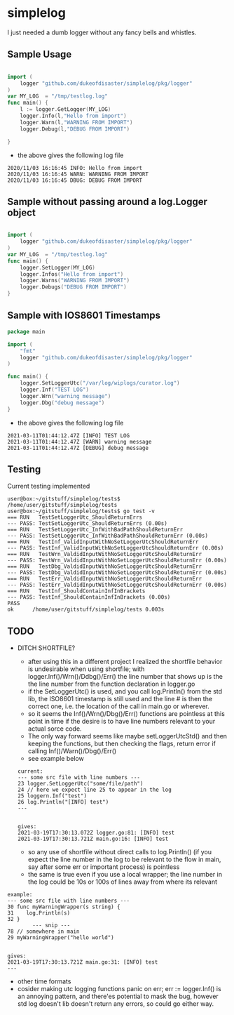 # simplelog
I just needed a dumb logger without any fancy bells and whistles. 

## Sample Usage

```go

import (
	logger "github.com/dukeofdisaster/simplelog/pkg/logger"
)
var MY_LOG  = "/tmp/testlog.log"
func main() {
	l := logger.GetLogger(MY_LOG)
	logger.Info(l,"Hello from import")
	logger.Warn(l,"WARNING FROM IMPORT")
	logger.Debug(l,"DEBUG FROM IMPORT")

}
```

- the above gives the following log file

```
2020/11/03 16:16:45 INFO: Hello from import
2020/11/03 16:16:45 WARN: WARNING FROM IMPORT
2020/11/03 16:16:45 DBUG: DEBUG FROM IMPORT
```

## Sample without passing around a log.Logger object
```go

import (
	logger "github.com/dukeofdisaster/simplelog/pkg/logger"
)
var MY_LOG  = "/tmp/testlog.log"
func main() {
	logger.SetLogger(MY_LOG)
	logger.Infos("Hello from import")
	logger.Warns("WARNING FROM IMPORT")
	logger.Debugs("DEBUG FROM IMPORT")
}

```

## Sample with IOS8601 Timestamps
```go
package main

import (
	"fmt"
	logger "github.com/dukeofdisaster/simplelog/pkg/logger"
)

func main() {
	logger.SetLoggerUtc("/var/log/wiplogs/curator.log")
	logger.Inf("TEST LOG")
	logger.Wrn("warning message")
	logger.Dbg("debug message")
}
```
- the above gives the following log file
```
2021-03-11T01:44:12.47Z [INFO] TEST LOG
2021-03-11T01:44:12.47Z [WARN] warning message
2021-03-11T01:44:12.47Z [DEBUG] debug message
```

## Testing
Current testing implemented
```
user@box:~/gitstuff/simplelog/tests$
/home/user/gitstuff/simplelog/tests
user@box:~/gitstuff/simplelog/tests$ go test -v 
=== RUN   TestSetLoggerUtc_ShouldReturnErrs
--- PASS: TestSetLoggerUtc_ShouldReturnErrs (0.00s)
=== RUN   TestSetLoggerUtc_InfWithBadPathShouldReturnErr
--- PASS: TestSetLoggerUtc_InfWithBadPathShouldReturnErr (0.00s)
=== RUN   TestInf_ValidInputWithNoSetLoggerUtcShouldReturnErr
--- PASS: TestInf_ValidInputWithNoSetLoggerUtcShouldReturnErr (0.00s)
=== RUN   TestWrn_ValdidInputWithNoSetLoggerUtcShouldReturnErr
--- PASS: TestWrn_ValdidInputWithNoSetLoggerUtcShouldReturnErr (0.00s)
=== RUN   TestDbg_ValdidInputWithNoSetLoggerUtcShouldReturnErr
--- PASS: TestDbg_ValdidInputWithNoSetLoggerUtcShouldReturnErr (0.00s)
=== RUN   TestErr_ValdidInputWithNoSetLoggerUtcShouldReturnErr
--- PASS: TestErr_ValdidInputWithNoSetLoggerUtcShouldReturnErr (0.00s)
=== RUN   TestInf_ShouldContainInfInBrackets
--- PASS: TestInf_ShouldContainInfInBrackets (0.00s)
PASS
ok  	/home/user/gitstuff/simplelog/tests	0.003s
```

## TODO
- DITCH SHORTFILE?
    - after using this in a different project I realized the shortfile behavior
    is undesirable when using shortfile; with logger.Inf()/Wrn()/Ddbg()/Err()
    the line number that shows up is the the line number from the function
    declaration in logger.go
    - if the SetLoggerUtc() is used, and you call log.Println() from the
    std lib, the ISO8601 timestamp is still used and the line # is then
    the correct one, i.e. the location of the call in main.go or wherever.
    - so it seems the Inf()/Wrn()/Dbg()/Err() functions are pointless at this
    point in time if the desire is to have line numbers relevant to your
    actual sorce code. 
    - The only way forward seems like maybe setLoggerUtcStd() and then
    keeping the functions, but then checking the flags, return error if
    calling Inf()/Warn()/Dbg()/Err() 
    - see example below
    ```
    current:
    --- some src file with line numbers ---
    23 logger.SetLoggerUtc("some/file/path")
    24 // here we expect line 25 to appear in the log
    25 loggern.Inf("test")
    26 log.Println("[INFO] test")
    ---


    gives:
    2021-03-19T17:30:13.072Z logger.go:81: [INFO] test
    2021-03-19T17:30:13.721Z main.go:16: [INFO] test
    ```

    - so any use of shortfile without direct calls to log.Println() (if you expect the
    line number in the log to be relevant to the flow in main, 
    say after some err or important process) is pointless
    - the same is true even if you use a local wrapper; the line number in the log
    could be 10s or 100s of lines away from where its relevant

```
example:
--- some src file with line numbers ---
30 func myWarningWrapper(s string) {
31    log.Println(s)
32 }
        --- snip ---
78 // somewhere in main
29 myWarningWrapper("hello world")


gives:
2021-03-19T17:30:13.721Z main.go:31: [INFO] test
---
```

- other time formats
- cosider making utc logging functions panic on err; err := logger.Inf() is an annoying pattern,
and there'es potential to mask the bug, however std log doesn't lib
doesn't return any errors, so could go either way.

